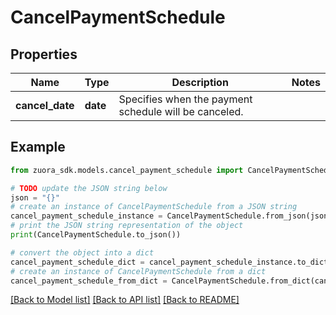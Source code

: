 # CancelPaymentSchedule


## Properties

Name | Type | Description | Notes
------------ | ------------- | ------------- | -------------
**cancel_date** | **date** | Specifies when the payment schedule will be canceled.  | 

## Example

```python
from zuora_sdk.models.cancel_payment_schedule import CancelPaymentSchedule

# TODO update the JSON string below
json = "{}"
# create an instance of CancelPaymentSchedule from a JSON string
cancel_payment_schedule_instance = CancelPaymentSchedule.from_json(json)
# print the JSON string representation of the object
print(CancelPaymentSchedule.to_json())

# convert the object into a dict
cancel_payment_schedule_dict = cancel_payment_schedule_instance.to_dict()
# create an instance of CancelPaymentSchedule from a dict
cancel_payment_schedule_from_dict = CancelPaymentSchedule.from_dict(cancel_payment_schedule_dict)
```
[[Back to Model list]](../README.md#documentation-for-models) [[Back to API list]](../README.md#documentation-for-api-endpoints) [[Back to README]](../README.md)


